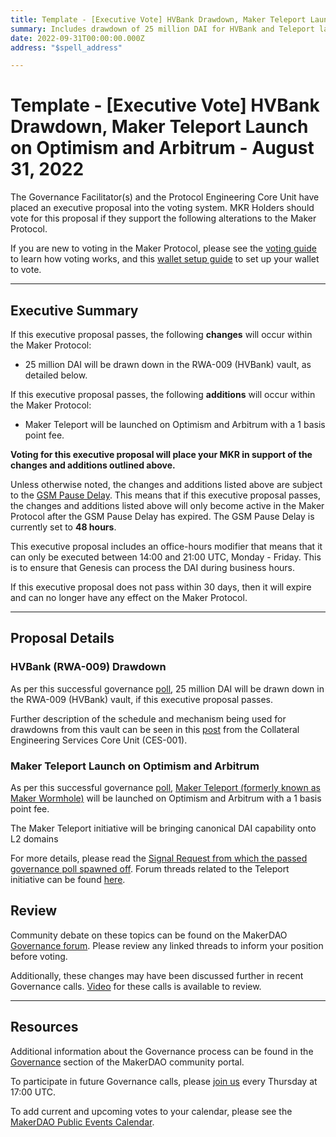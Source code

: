 ```yaml
---
title: Template - [Executive Vote] HVBank Drawdown, Maker Teleport Launch on Optimism and Arbitrum - August 31, 2022
summary: Includes drawdown of 25 million DAI for HVBank and Teleport launch on Optimism and Arbitrum
date: 2022-09-31T00:00:00.000Z
address: "$spell_address"

---
```

# Template - [Executive Vote] HVBank Drawdown, Maker Teleport Launch on Optimism and Arbitrum - August 31, 2022

The Governance Facilitator(s) and the Protocol Engineering Core Unit have placed an executive proposal into the voting system. MKR Holders should vote for this proposal if they support the following alterations to the Maker Protocol.

If you are new to voting in the Maker Protocol, please see the [voting guide](https://community-development.makerdao.com/en/learn/governance/how-voting-works/) to learn how voting works, and this [wallet setup guide](https://community-development.makerdao.com/en/learn/governance/voting-setup/) to set up your wallet to vote.

---

## Executive Summary

If this executive proposal passes, the following **changes** will occur within the Maker Protocol:
- 25 million DAI will be drawn down in the RWA-009 (HVBank) vault, as detailed below.

If this executive proposal passes, the following **additions** will occur within the Maker Protocol:
- Maker Teleport will be launched on Optimism and Arbitrum with a 1 basis point fee.

**Voting for this executive proposal will place your MKR in support of the changes and additions outlined above.**

Unless otherwise noted, the changes and additions listed above are subject to the [GSM Pause Delay](https://manual.makerdao.com/parameter-index/core/param-gsm-pause-delay). This means that if this executive proposal passes, the changes and additions listed above will only become active in the Maker Protocol after the GSM Pause Delay has expired. The GSM Pause Delay is currently set to **48 hours**.

This executive proposal includes an office-hours modifier that means that it can only be executed between 14:00 and 21:00 UTC, Monday - Friday. This is to ensure that Genesis can process the DAI during business hours.

If this executive proposal does not pass within 30 days, then it will expire and can no longer have any effect on the Maker Protocol.

---

## Proposal Details

### HVBank (RWA-009) Drawdown

As per this successful governance [poll](https://vote.makerdao.com/polling/QmQMDasC#vote-breakdown), 25 million DAI will be drawn down in the RWA-009 (HVBank) vault, if this executive proposal passes.

Further description of the schedule and mechanism being used for drawdowns from this vault can be seen in this [post](https://forum.makerdao.com/t/rwa009-hvbank-mip21-token-ces-domain-team-assessment/15861/8) from the Collateral Engineering Services Core Unit (CES-001).

### Maker Teleport Launch on Optimism and Arbitrum

As per this successful governance [poll](https://vote.makerdao.com/polling/QmahjYA2#poll-detail), [Maker Teleport (formerly known as Maker Wormhole)](https://forum.makerdao.com/t/introducing-maker-wormhole/11550) will be launched on Optimism and Arbitrum with a 1 basis point fee.

The Maker Teleport initiative will be bringing canonical DAI capability onto L2 domains

For more details, please read the [Signal Request from which the passed governance poll spawned off](https://forum.makerdao.com/t/signal-request-launch-maker-teleport-with-1-basis-point-fee/15109). Forum threads related to the Teleport initiative can be found [here](https://forum.makerdao.com/tag/wormhole).

## Review

Community debate on these topics can be found on the MakerDAO [Governance forum](https://forum.makerdao.com/). Please review any linked threads to inform your position before voting.

Additionally, these changes may have been discussed further in recent Governance calls. [Video](https://www.youtube.com/playlist?list=PLLzkWCj8ywWNq5-90-Id6VPSsrk4OWVan) for these calls is available to review.

---

## Resources

Additional information about the Governance process can be found in the [Governance](https://community-development.makerdao.com/en/learn/governance) section of the MakerDAO community portal.

To participate in future Governance calls, please [join us](https://github.com/makerdao/community/tree/master/governance/governance-and-risk-meetings) every Thursday at 17:00 UTC.

To add current and upcoming votes to your calendar, please see the [MakerDAO Public Events Calendar](https://calendar.google.com/calendar/embed?src=makerdao.com_3efhm2ghipksegl009ktniomdk%40group.calendar.google.com&ctz=UTC&mode=week&showCalendars=0&showPrint=0).